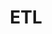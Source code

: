---
title: "ETL"
description: ""
image: "ETL.jpg"

# Badge style
style:
    background: "#2a9d8f"
    color: "#fff"
draft: "false"
---
